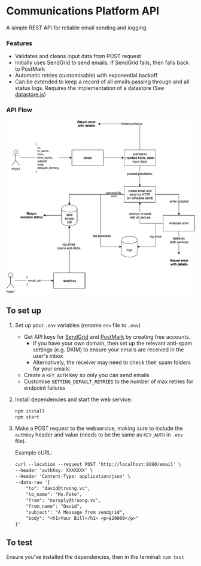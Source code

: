 # Communications Platform API
A simple REST API for reliable email sending and logging.

### Features
 - Validates and cleans input data from POST request
 - Initially uses SendGrid to send emails. If SendGrid fails, then falls back to PostMark
 - Automatic retries (customisable) with exponential backoff
 - Can be extended to keep a record of all emails passing through and all status logs. Requires the implementation of a datastore (See [datastore.js](/controllers/datastore.js))

### API Flow
![API Flow](/flow.png "API flow")

## To set up
1. Set up your `.env` variables (rename `env` file to `.env`)
    - Get API keys for [SendGrid](https://sendgrid.com/) and [PostMark](http://www.postmark.com) by creating free accounts.
        - If you have your own domain, then set up the relevant anti-spam settings (e.g. DKIM) to ensure your emails are received in the user's inbox
        - Alternatively, the receiver may need to check their spam folders for your emails
    - Create a `KEY_AUTH` key so only you can send emails
    - Customise `SETTING_DEFAULT_RETRIES` to the number of max retries for endpoint failures
2. Install dependencies and start the web service:
    ```
    npm install
    npm start
    ```
3. Make a POST request to the webservice, making sure to include the `authKey` header and value (needs to be the same as `KEY_AUTH` in `.env` file). 
    
    Example cURL:
    ```
    curl --location --request POST 'http://localhost:8080/email' \
    --header 'authKey: XXXXXXX' \
    --header 'Content-Type: application/json' \
    --data-raw '{
        "to": "david@truong.vc",
        "to_name": "Ms.Fake",
        "from": "noreply@truong.vc",
        "from_name": "David",
        "subject": "A Message from sendgrid",
        "body": "<h1>Your Bill</h1> <p>$20000</p>"
    }'
    ```

## To test
Ensure you've installed the dependencies, then in the terminal: `npm test`